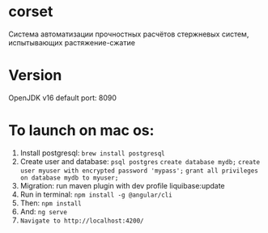 # corset
Cистема автоматизации прочностных расчётов стержневых систем, испытывающих растяжение-сжатие

# Version
OpenJDK v16
default port: 8090

# To launch on mac os:
1. Install postgresql: `brew install postgresql`
2. Create user and database: 
  `psql postgres`
  `create database mydb;`
  `create user myuser with encrypted password 'mypass';`
  `grant all privileges on database mydb to myuser;`
3. Migration: run maven plugin with dev profile liquibase:update 
4. Run in terminal: `npm install -g @angular/cli`
5. Then: `npm install`
6. And: `ng serve`
7. `Navigate to http://localhost:4200/`
